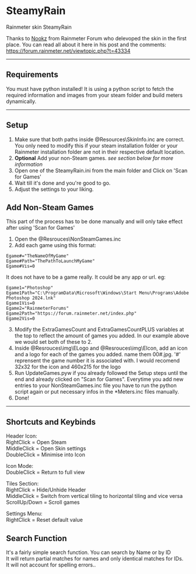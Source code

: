 # SteamyRain
 Rainmeter skin SteamyRain

Thanks to [Nookz](https://forum.rainmeter.net/memberlist.php?mode=viewprofile&u=71269) from Rainmeter Forum who delevoped the skin in the first place.
You can read all about it here in his post and the comments: https://forum.rainmeter.net/viewtopic.php?t=43334

---

## Requirements
You must have python installed!
It is using a python script to fetch the required information and images from your steam folder and build meters dynamically.

---

## Setup
1. Make sure that both paths inside @Resources\SkinInfo.inc are correct. You only need to modify this if your steam installation folder or your Rainmeter installation folder are not in their respective default location.
2. **Optional** Add your non-Steam games. *see section below for more information*
3. Open one of the SteamyRain.ini from the main folder and Click on 'Scan for Games'
4. Wait till it's done and you're good to go.
5. Adjust the settings to your liking.

## Add Non-Steam Games
This part of the process has to be done manually and will only take effect after using 'Scan for Games'

1. Open the @Resrouces\NonSteamGames.inc
2. Add each game using this format:  
```
Egame#="TheNameOfMyGame"
Egame#Path="ThePathToLaunchMyGame"
Egame#Vis=0
```
It does not have to be a game really. It could be any app or url. eg:  
```
Egame1="Photoshop"
Egame1Path="C:\ProgramData\Microsoft\Windows\Start Menu\Programs\Adobe Photoshop 2024.lnk"
Egame1Vis=0
Egame2="RainmeterForums"
Egame2Path="https://forum.rainmeter.net/index.php"
Egame2Vis=0
```
3. Modify the ExtraGamesCount and ExtraGamesCountPLUS variables at the top to reflect the amount of games you added.
In our example above we would set both of these to 2.
4. Inside @Resrouces\img\ELogo and @Resrouces\img\EIcon, add an icon and a logo for each of the games you added.
name them 00#.jpg. '#' reprensent the game number it is associated with.
I would recomend 32x32 for the icon and 460x215 for the logo
5. Run UpdateGames.pyw if you already followed the Setup steps until the end and already clicked on "Scan for Games". Everytime you add new entries to your NonSteamGames.inc file you have to run the python script again or put necessary infos in the *Meters.inc files manually.
6. Done!

---

## Shortcuts and Keybinds
Header Icon:  
RightClick = Open Steam  
MiddleClick = Open Skin settings  
DoubleClick = Minimise into Icon  
  
Icon Mode:  
DoubleClick = Return to full view  
  
Tiles Section:  
RightClick = Hide/Unhide Header  
MiddleClick = Switch from vertical tiling to horizontal tiling and vice versa  
ScrollUp/Down = Scroll games  
  
Settings Menu:  
RightClick = Reset default value  

## Search Function
It's a fairly simple search function. You can search by Name or by ID  
It will return partial matches for names and only identical matches for IDs.  
It will not account for spelling errors..  